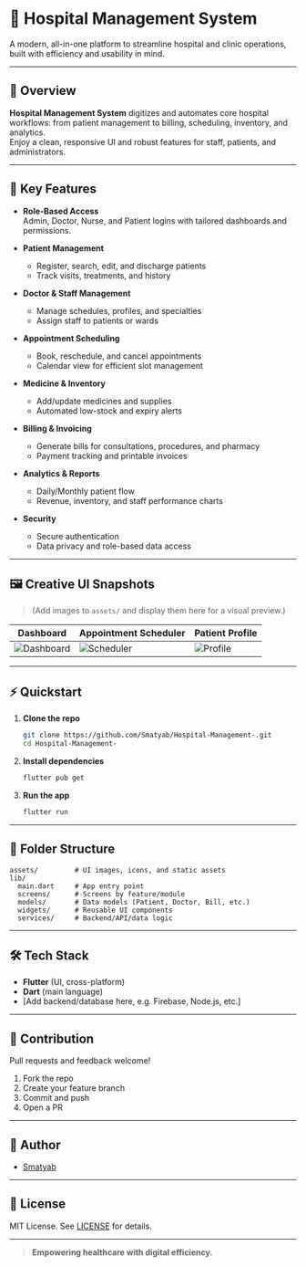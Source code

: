 # 🏥 Hospital Management System

A modern, all-in-one platform to streamline hospital and clinic operations, built with efficiency and usability in mind.

---

## 🚀 Overview

**Hospital Management System** digitizes and automates core hospital workflows: from patient management to billing, scheduling, inventory, and analytics.  
Enjoy a clean, responsive UI and robust features for staff, patients, and administrators.

---

## 🎯 Key Features

- **Role-Based Access**  
  Admin, Doctor, Nurse, and Patient logins with tailored dashboards and permissions.

- **Patient Management**  
  - Register, search, edit, and discharge patients  
  - Track visits, treatments, and history

- **Doctor & Staff Management**  
  - Manage schedules, profiles, and specialties  
  - Assign staff to patients or wards

- **Appointment Scheduling**  
  - Book, reschedule, and cancel appointments  
  - Calendar view for efficient slot management

- **Medicine & Inventory**  
  - Add/update medicines and supplies  
  - Automated low-stock and expiry alerts

- **Billing & Invoicing**  
  - Generate bills for consultations, procedures, and pharmacy
  - Payment tracking and printable invoices

- **Analytics & Reports**  
  - Daily/Monthly patient flow  
  - Revenue, inventory, and staff performance charts

- **Security**  
  - Secure authentication  
  - Data privacy and role-based data access

---

## 🖼️ Creative UI Snapshots

> (Add images to `assets/` and display them here for a visual preview.)

| Dashboard                    | Appointment Scheduler         | Patient Profile            |
|------------------------------|------------------------------|----------------------------|
| ![Dashboard](assets/dashboard-preview.png) | ![Scheduler](assets/appointment-view.png) | ![Profile](assets/patient-profile.png) |

---

## ⚡ Quickstart

1. **Clone the repo**
   ```bash
   git clone https://github.com/Smatyab/Hospital-Management-.git
   cd Hospital-Management-
   ```
2. **Install dependencies**
   ```bash
   flutter pub get
   ```
3. **Run the app**
   ```bash
   flutter run
   ```

---

## 📂 Folder Structure

```
assets/         # UI images, icons, and static assets
lib/
  main.dart     # App entry point
  screens/      # Screens by feature/module
  models/       # Data models (Patient, Doctor, Bill, etc.)
  widgets/      # Reusable UI components
  services/     # Backend/API/data logic
```

---

## 🛠️ Tech Stack

- **Flutter** (UI, cross-platform)
- **Dart** (main language)
- [Add backend/database here, e.g. Firebase, Node.js, etc.]

---

## 🤝 Contribution

Pull requests and feedback welcome!  
1. Fork the repo  
2. Create your feature branch  
3. Commit and push  
4. Open a PR

---

## 👤 Author

- [Smatyab](https://github.com/Smatyab)

---

## 📜 License

MIT License. See [LICENSE](LICENSE) for details.

---

> **Empowering healthcare with digital efficiency.**